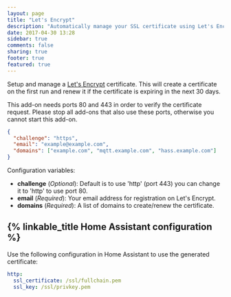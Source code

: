 ```yaml
---
layout: page
title: "Let's Encrypt"
description: "Automatically manage your SSL certificate using Let's Encrypt."
date: 2017-04-30 13:28
sidebar: true
comments: false
sharing: true
footer: true
featured: true
---
```


Setup and manage a [Let's Encrypt](https://letsencrypt.org/) certificate. This will create a certificate on the first run and renew it if the certificate is expiring in the next 30 days.

<p class='note warning'>
This add-on needs ports 80 and 443 in order to verify the certificate request. Please stop all add-ons that also use these ports, otherwise you cannot start this add-on.
</p>

```json
{
  "challenge": "https",
  "email": "example@example.com",
  "domains": ["example.com", "mqtt.example.com", "hass.example.com"]
}
```

Configuration variables:

- **challenge** (*Optional*): Default is to use 'http' (port 443) you can change it to 'http' to use port 80.
- **email** (*Required*): Your email address for registration on Let's Encrypt.
- **domains** (*Required*): A list of domains to create/renew the certificate.

## {% linkable_title Home Assistant configuration %}

Use the following configuration in Home Assistant to use the generated certificate:

```yaml
http:
  ssl_certificate: /ssl/fullchain.pem
  ssl_key: /ssl/privkey.pem
```
